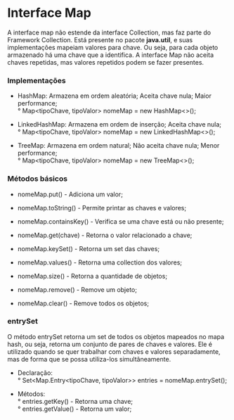 # Interface Map

A interface map não estende da interface Collection, mas faz parte do Framework Collection. Está presente no pacote **java.util**, e suas implementações mapeiam valores para chave. Ou seja, para cada objeto armazenado há uma chave que a identifica. A interface Map não aceita chaves repetidas, mas valores repetidos podem se fazer presentes.

### Implementações

* HashMap: Armazena em ordem aleatória; Aceita chave nula; Maior performance;
<br/>° Map<tipoChave, tipoValor> nomeMap = new HashMap<>();

* LinkedHashMap:  Armazena em ordem de inserção; Aceita chave nula;
<br/>° Map<tipoChave, tipoValor> nomeMap = new LinkedHashMap<>();

* TreeMap: Armazena em ordem natural; Não aceita chave nula; Menor performance;
<br/>° Map<tipoChave, tipoValor> nomeMap = new TreeMap<>();

### Métodos básicos

* nomeMap.put() - Adiciona um valor;

* nomeMap.toString() - Permite printar as chaves e valores;

* nomeMap.containsKey() - Verifica se uma chave está ou não presente;

* nomeMap.get(chave) - Retorna o valor relacionado a chave;

* nomeMap.keySet() - Retorna um set das chaves;

* nomeMap.values() - Retorna uma collection dos valores;

* nomeMap.size() - Retorna a quantidade de objetos;

* nomeMap.remove() - Remove um objeto;

* nomeMap.clear() - Remove todos os objetos;

### entrySet

O método entrySet retorna um set de todos os objetos mapeados no mapa hash, ou seja, retorna um conjunto de pares de chaves e valores. Ele é utilizado quando se quer trabalhar com chaves e valores separadamente, mas de forma que se possa utiliza-los simultâneamente.

* Declaração:
<br/>° Set<Map.Entry<tipoChave, tipoValor>> entries = nomeMap.entrySet();

* Métodos:
<br/>° entries.getKey() - Retorna uma chave;
<br/>° entries.getValue() - Retorna um valor;
